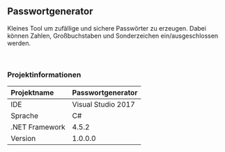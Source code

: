 ## Passwortgenerator

Kleines Tool um zufällige und sichere Passwörter zu erzeugen. Dabei können Zahlen, Großbuchstaben und Sonderzeichen ein/ausgeschlossen werden.

<br>

### Projektinformationen
| Projektname   | Passwortgenerator   |
| :------------ | :------------------ |
| IDE           | Visual Studio 2017  | 
| Sprache       | C#                  |
| .NET Framework| 4.5.2               | 
| Version       | 1.0.0.0             |
